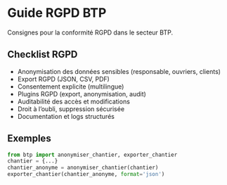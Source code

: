 # Guide RGPD BTP

Consignes pour la conformité RGPD dans le secteur BTP.

## Checklist RGPD
- Anonymisation des données sensibles (responsable, ouvriers, clients)
- Export RGPD (JSON, CSV, PDF)
- Consentement explicite (multilingue)
- Plugins RGPD (export, anonymisation, audit)
- Auditabilité des accès et modifications
- Droit à l’oubli, suppression sécurisée
- Documentation et logs structurés

## Exemples
```python
from btp import anonymiser_chantier, exporter_chantier
chantier = {...}
chantier_anonyme = anonymiser_chantier(chantier)
exporter_chantier(chantier_anonyme, format='json')
```
